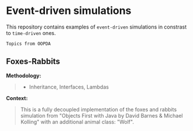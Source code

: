 
# Event-driven simulations
This repository contains examples of `event-driven` simulations in constrast to `time-driven` ones.

 ```Topics from OOPDA```
## Foxes-Rabbits
**__Methodology:__**
> - Inheritance, Interfaces, Lambdas

**__Context:__**
> This is a fully decoupled implementation of the foxes and rabbits simulation from "Objects First with Java by David Barnes & Michael Kolling" with an additional animal class: "Wolf".
